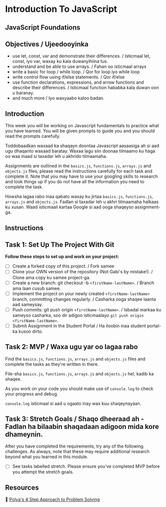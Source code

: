 # Introduction To JavaScript

## JavaScript Foundations

## Objectives / Ujeedooyinka

- use let, const, var and demonstrate their differences. / Isticmaal let, const, iyo var, waxay ku kala duwanyihiina tus.
- understand and be able to use arrays. / Fahan oo isticmaal arrays
- write a basic for loop / while loop. / Qor for loop iyo while loop
- write control flow using if/else statements. / Qor if/else
- use function declarations, expressions, and arrow
functions and describe their differences. / Isticmaal function hababka kala duwan oon u baranay.
- and much more / Iyo waxyaabo kaloo badan.
  
## Introduction

This week you will be working on Javascript fundamentals to practice what you have learned. You will be given prompts to guide you and you should read the prompts carefully.

Toddobaadkan waxaad ka shaqayn doontaa Javascript aasaasiga ah si aad ugu dhaqanto waxaad baratay. Waxaa lagu siin doonaa tilmaamo ku haga oo waa inaad si taxadar leh u akhrido tilmaamaha.

Assignments are outlined in the `basics.js`, `functions.js`, `arrays.js` and `objects.js` files, please read the instructions carefully for each task and complete it. Note that you may have to use your googling skills to research and look things up if you do not have all the information you need to complete the task.

Howsha lagaa rabo inaa qabato waxay ku jirtaa `basics.js`, `functions.js`, `arrays.js` and `objects.js`. Fadlan si taxadar leh u akhri tilmaamaha halkaas ku xusan. Waad isticmaali kartaa Google si aad ooga shaqeyso assignment-ga.

## Instructions

## Task 1: Set Up The Project With Git

**Follow these steps to set up and work on your project:**

- [ ] Create a forked copy of this project. / Fork samee
- [ ] Clone your OWN version of the repository (Not Gabi's by mistake!). / Clone ama copy ku samee project-ga.
- [ ] Create a new branch: git checkout -b `<firstName-lastName>`. / Branch ama laan cusub samee.
- [ ] Implement the project on your newly created `<firstName-lastName>` branch, committing changes regularly. / Casharka ooga shaqee laanta aad sameysay.
- [ ] Push commits: git push origin `<firstName-lastName>`. / Isbadal markaa ku sameyso casharka, soo dir adigoo isticmaalayo `git push origin <firstName-lastName>`.
- [ ] Submit Assignment in the Student Portal / Ha iloobin inaa student portal-ka kusoo dirto.

## Task 2: MVP / Waxa ugu yar oo lagaa rabo

Find the `basics.js`, `functions.js`, `arrays.js` and `objects.js` files and complete the tasks as they're written in there. 

File-sha `basics.js`, `functions.js`, `arrays.js` and `objects.js` hel, kadib ka shaqee.

As you work on your code you should make use of `console.log` to check your progress and debug.

`console.log` isticmaal si aad u ogaato inay wax kuu shaqeynayaan.

## Task 3: Stretch Goals / Shaqo dheeraad ah - Fadlan ha bilaabin shaqadaan adigoon mida kore dhameynin.

After you have completed the requirements, try any of the following challenges. As always, note that these may require additional research beyond what you learned in this module.

- [ ] See tasks labelled stretch. Please ensure you've completed MVP before you attempt the stretch goals. 


## Resources

🧮 [Polya's 4 Step Approach to Problem Solving](http://web.mnstate.edu/peil/M110/Worksheet/PolyaProblemSolve.pdf)
